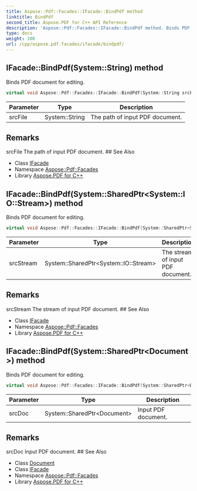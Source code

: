 ```yaml
---
title: Aspose::Pdf::Facades::IFacade::BindPdf method
linktitle: BindPdf
second_title: Aspose.PDF for C++ API Reference
description: 'Aspose::Pdf::Facades::IFacade::BindPdf method. Binds PDF document for editing in C++.'
type: docs
weight: 100
url: /cpp/aspose.pdf.facades/ifacade/bindpdf/
---
```

## IFacade::BindPdf(System::String) method


Binds PDF document for editing.

```cpp
virtual void Aspose::Pdf::Facades::IFacade::BindPdf(System::String srcFile)=0
```


| Parameter | Type | Description |
| --- | --- | --- |
| srcFile | System::String | The path of input PDF document. |
## Remarks


<parameterlist kind="param">
  <parameteritem>
    <parameternamelist>
      <parametername>srcFile</parametername>
    </parameternamelist>
    <parameterdescription>
      <para>The path of input PDF document.</para>
    </parameterdescription>
  </parameteritem>
</parameterlist>
## See Also

* Class [IFacade](../)
* Namespace [Aspose::Pdf::Facades](../../)
* Library [Aspose.PDF for C++](../../../)
## IFacade::BindPdf(System::SharedPtr\<System::IO::Stream\>) method


Binds PDF document for editing.

```cpp
virtual void Aspose::Pdf::Facades::IFacade::BindPdf(System::SharedPtr<System::IO::Stream> srcStream)=0
```


| Parameter | Type | Description |
| --- | --- | --- |
| srcStream | System::SharedPtr\<System::IO::Stream\> | The stream of input PDF document. |
## Remarks


<parameterlist kind="param">
  <parameteritem>
    <parameternamelist>
      <parametername>srcStream</parametername>
    </parameternamelist>
    <parameterdescription>
      <para>The stream of input PDF document.</para>
    </parameterdescription>
  </parameteritem>
</parameterlist>
## See Also

* Class [IFacade](../)
* Namespace [Aspose::Pdf::Facades](../../)
* Library [Aspose.PDF for C++](../../../)
## IFacade::BindPdf(System::SharedPtr\<Document\>) method


Binds PDF document for editing.

```cpp
virtual void Aspose::Pdf::Facades::IFacade::BindPdf(System::SharedPtr<Document> srcDoc)=0
```


| Parameter | Type | Description |
| --- | --- | --- |
| srcDoc | System::SharedPtr\<Document\> | Input PDF document. |
## Remarks


<parameterlist kind="param">
  <parameteritem>
    <parameternamelist>
      <parametername>srcDoc</parametername>
    </parameternamelist>
    <parameterdescription>
      <para>Input PDF document.</para>
    </parameterdescription>
  </parameteritem>
</parameterlist>
## See Also

* Class [Document](../../../aspose.pdf/document/)
* Class [IFacade](../)
* Namespace [Aspose::Pdf::Facades](../../)
* Library [Aspose.PDF for C++](../../../)
